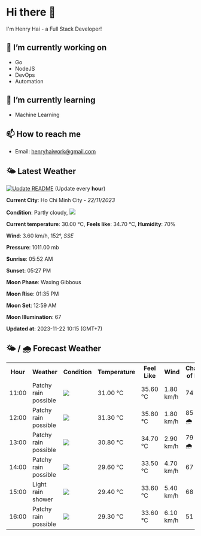 # Hi there 👋

I'm Henry Hai - a Full Stack Developer!

## 🔭 I’m currently working on

- Go
- NodeJS
- DevOps
- Automation

## 🌱 I’m currently learning

- Machine Learning

## 📫 How to reach me

- Email: <henryhaiwork@gmail.com>

## 🌤️ Latest Weather
[![Update README](https://github.com/henry0hai/henry0hai/actions/workflows/udpateReadme.yml/badge.svg)](https://github.com/henry0hai/henry0hai/actions/workflows/udpateReadme.yml)
(Update every **hour**)
<!-- CURRENT_WEATHER:START -->
**Current City**: Ho Chi Minh City - *22/11/2023*

**Condition**: Partly cloudy, <img src="https://cdn.weatherapi.com/weather/64x64/day/116.png"/>

**Current temperature**: 30.00 °C, **Feels like**: 34.70 °C, **Humidity**: 70%

**Wind**: 3.60 km/h, 152°, *SSE*

**Pressure**: 1011.00 mb

**Sunrise**: 05:52 AM

**Sunset**: 05:27 PM

**Moon Phase**: Waxing Gibbous

**Moon Rise**: 01:35 PM

**Moon Set**: 12:59 AM

**Moon Illumination**: 67

**Updated at**: 2023-11-22 10:15 (GMT+7)<!-- CURRENT_WEATHER:END -->

## 🌤️ / 🌧️ Forecast Weather
<!-- FORECAST_WEATHER:START -->
<table>
		<tr>
			<th>Hour</th>
			<th>Weather</th>
			<th>Condition</th>
			<th>Temperature</th>
			<th>Feel Like</th>
			<th>Wind</th>
			<th>Chance of Rain</th>
		</tr>
				<tr>
					<td>11:00</td>
					<td>Patchy rain possible</td>
					<td><img src='https://cdn.weatherapi.com/weather/64x64/day/176.png'/></td>
					<td>31.00 °C</td>
					<td>35.60 °C</td>
					<td>1.80 km/h</td>
					<td>74 %</td>
				</tr>
				<tr>
					<td>12:00</td>
					<td>Patchy rain possible</td>
					<td><img src='https://cdn.weatherapi.com/weather/64x64/day/176.png'/></td>
					<td>31.30 °C</td>
					<td>35.80 °C</td>
					<td>1.80 km/h</td>
					<td>85 % 🌧️</td>
				</tr>
				<tr>
					<td>13:00</td>
					<td>Patchy rain possible</td>
					<td><img src='https://cdn.weatherapi.com/weather/64x64/day/176.png'/></td>
					<td>30.80 °C</td>
					<td>34.70 °C</td>
					<td>2.90 km/h</td>
					<td>79 % 🌧️</td>
				</tr>
				<tr>
					<td>14:00</td>
					<td>Patchy rain possible</td>
					<td><img src='https://cdn.weatherapi.com/weather/64x64/day/176.png'/></td>
					<td>29.60 °C</td>
					<td>33.50 °C</td>
					<td>4.70 km/h</td>
					<td>67 %</td>
				</tr>
				<tr>
					<td>15:00</td>
					<td>Light rain shower</td>
					<td><img src='https://cdn.weatherapi.com/weather/64x64/day/353.png'/></td>
					<td>29.40 °C</td>
					<td>33.60 °C</td>
					<td>5.40 km/h</td>
					<td>68 %</td>
				</tr>
				<tr>
					<td>16:00</td>
					<td>Patchy rain possible</td>
					<td><img src='https://cdn.weatherapi.com/weather/64x64/day/176.png'/></td>
					<td>29.30 °C</td>
					<td>33.60 °C</td>
					<td>6.10 km/h</td>
					<td>51 %</td>
				</tr>
</table>
<!-- FORECAST_WEATHER:END -->
